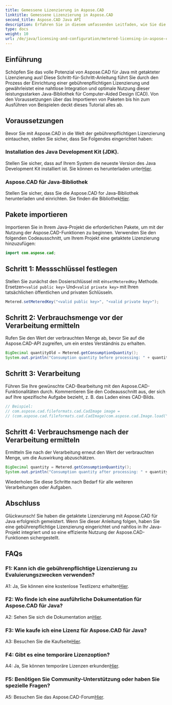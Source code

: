 ```yaml
---
title: Gemessene Lizenzierung in Aspose.CAD
linktitle: Gemessene Lizenzierung in Aspose.CAD
second_title: Aspose.CAD Java API
description: Erfahren Sie in diesem umfassenden Leitfaden, wie Sie die getaktete Lizenzierung in Aspose.CAD für Java beherrschen. Optimieren Sie Ihre CAD-Verarbeitung für Effizienz und Kosteneffizienz.
type: docs
weight: 10
url: /de/java/licensing-and-configuration/metered-licensing-in-aspose-cad/
---
```

## Einführung

Schöpfen Sie das volle Potenzial von Aspose.CAD für Java mit getakteter Lizenzierung aus! Diese Schritt-für-Schritt-Anleitung führt Sie durch den Prozess der Einrichtung einer gebührenpflichtigen Lizenzierung und gewährleistet eine nahtlose Integration und optimale Nutzung dieser leistungsstarken Java-Bibliothek für Computer-Aided Design (CAD). Von den Voraussetzungen über das Importieren von Paketen bis hin zum Ausführen von Beispielen deckt dieses Tutorial alles ab.

## Voraussetzungen

Bevor Sie mit Aspose.CAD in die Welt der gebührenpflichtigen Lizenzierung eintauchen, stellen Sie sicher, dass Sie Folgendes eingerichtet haben:

### Installation des Java Development Kit (JDK).

 Stellen Sie sicher, dass auf Ihrem System die neueste Version des Java Development Kit installiert ist. Sie können es herunterladen unter[Hier](https://www.oracle.com/java/technologies/javase-downloads.html).

### Aspose.CAD für Java-Bibliothek

 Stellen Sie sicher, dass Sie die Aspose.CAD for Java-Bibliothek herunterladen und einrichten. Sie finden die Bibliothek[Hier](https://releases.aspose.com/cad/java/).

## Pakete importieren

Importieren Sie in Ihrem Java-Projekt die erforderlichen Pakete, um mit der Nutzung der Aspose.CAD-Funktionen zu beginnen. Verwenden Sie den folgenden Codeausschnitt, um Ihrem Projekt eine getaktete Lizenzierung hinzuzufügen:

```java
import com.aspose.cad;
```

## Schritt 1: Messschlüssel festlegen

 Stellen Sie zunächst den Dosierschlüssel mit ein`setMeteredKey` Methode. Ersetzen`<valid public key>` Und`<valid private key>` mit Ihren tatsächlichen öffentlichen und privaten Schlüsseln.

```java
Metered.setMeteredKey("<valid public key>", "<valid private key>");
```

## Schritt 2: Verbrauchsmenge vor der Verarbeitung ermitteln

Rufen Sie den Wert der verbrauchten Menge ab, bevor Sie auf die Aspose.CAD-API zugreifen, um ein erstes Verständnis zu erhalten.

```java
BigDecimal quantityOld = Metered.getConsumptionQuantity();
System.out.println("Consumption quantity before processing: " + quantityOld);
```

## Schritt 3: Verarbeitung

Führen Sie Ihre gewünschte CAD-Bearbeitung mit den Aspose.CAD-Funktionalitäten durch. Kommentieren Sie den Codeausschnitt aus, der sich auf Ihre spezifische Aufgabe bezieht, z. B. das Laden eines CAD-Bilds.

```java
// Beispiel:
// com.aspose.cad.fileformats.cad.CadImage image =
// (com.aspose.cad.fileformats.cad.CadImage)com.aspose.cad.Image.load("BlockRefDgn.dwg");
```

## Schritt 4: Verbrauchsmenge nach der Verarbeitung ermitteln

Ermitteln Sie nach der Verarbeitung erneut den Wert der verbrauchten Menge, um die Auswirkung abzuschätzen.

```java
BigDecimal quantity = Metered.getConsumptionQuantity();
System.out.println("Consumption quantity after processing: " + quantity);
```

Wiederholen Sie diese Schritte nach Bedarf für alle weiteren Verarbeitungen oder Aufgaben.

## Abschluss

Glückwunsch! Sie haben die getaktete Lizenzierung mit Aspose.CAD für Java erfolgreich gemeistert. Wenn Sie dieser Anleitung folgen, haben Sie eine gebührenpflichtige Lizenzierung eingerichtet und nahtlos in Ihr Java-Projekt integriert und so eine effiziente Nutzung der Aspose.CAD-Funktionen sichergestellt.

## FAQs

### F1: Kann ich die gebührenpflichtige Lizenzierung zu Evaluierungszwecken verwenden?

 A1: Ja, Sie können eine kostenlose Testlizenz erhalten[Hier](https://releases.aspose.com/).

### F2: Wo finde ich eine ausführliche Dokumentation für Aspose.CAD für Java?

 A2: Sehen Sie sich die Dokumentation an[Hier](https://reference.aspose.com/cad/java/).

### F3: Wie kaufe ich eine Lizenz für Aspose.CAD für Java?

 A3: Besuchen Sie die Kaufseite[Hier](https://purchase.aspose.com/buy).

### F4: Gibt es eine temporäre Lizenzoption?

 A4: Ja, Sie können temporäre Lizenzen erkunden[Hier](https://purchase.aspose.com/temporary-license/).

### F5: Benötigen Sie Community-Unterstützung oder haben Sie spezielle Fragen?

 A5: Besuchen Sie das Aspose.CAD-Forum[Hier](https://forum.aspose.com/c/cad/19).